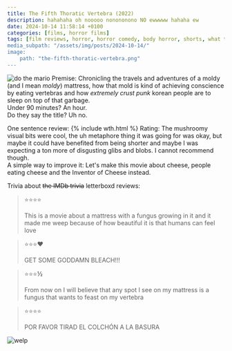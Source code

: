 ```yaml
---
title: The Fifth Thoratic Vertebra (2022)
description: hahahaha oh nooooo nonononono NO ewwwww hahaha ew
date: 2024-10-14 11:58:14 +0100
categories: [films, horror films]
tags: [film reviews, horror, horror comedy, body horror, shorts, what the hell was that, ñam ñam qué rico, altered states, spooktober 2024, they don't say the title]
media_subpath: "/assets/img/posts/2024-10-14/"
image:
    path: "the-fifth-thoratic-vertebra.png"
---
```

![do the mario](the-fifth-thoratic-vertebra-2.png)
<span class="reviewsection">Premise:</span> Chronicling the travels and adventures of a moldy (and I mean *moldy*) mattress, how that mold is kind of achieving conscience by eating vertebras and how *extremely crust punk* korean people are to sleep on top of that garbage.<br/>
<span class="reviewsection">Under 90 minutes?</span> An hour.<br/>
<span class="reviewsection">Do they say the title?</span> Uh no.

<span class="reviewsection">One sentence review:</span>
{% include wth.html %}
<span class="reviewsection">Rating:</span> The mushroomy visual bits were cool, the uh metaphore thing it was going for was okay, but maybe it could have benefited from being shorter and maybe I was expecting a ton more of disgusting glibs and blobs. I cannot recommend though.<br/>
<span class="reviewsection">A simple way to improve it:</span> Let's make this movie about cheese, people eating cheese and the Inventor of Cheese instead.

<span class="reviewsection">Trivia about ~~the IMDb trivia~~ letterboxd reviews:</span>
> ⭐⭐⭐⭐
>
> This is a movie about a mattress with a fungus growing in it and it made me weep because of how beautiful it is that humans can feel love

> ⭐⭐⭐❤️
>
> GET SOME GODDAMN BLEACH!!!

> ⭐⭐⭐**½**
>
> From now on I will believe that any spot I see on my mattress is a fungus that wants to feast on my vertebra

> ⭐⭐⭐⭐
>
> POR FAVOR TIRAD EL COLCHÓN A LA BASURA

![welp](contrasts.png)
